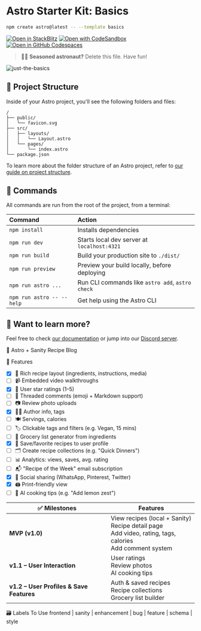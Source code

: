 # Astro Starter Kit: Basics

```sh
npm create astro@latest -- --template basics
```

[![Open in StackBlitz](https://developer.stackblitz.com/img/open_in_stackblitz.svg)](https://stackblitz.com/github/withastro/astro/tree/latest/examples/basics)
[![Open with CodeSandbox](https://assets.codesandbox.io/github/button-edit-lime.svg)](https://codesandbox.io/p/sandbox/github/withastro/astro/tree/latest/examples/basics)
[![Open in GitHub Codespaces](https://github.com/codespaces/badge.svg)](https://codespaces.new/withastro/astro?devcontainer_path=.devcontainer/basics/devcontainer.json)

> 🧑‍🚀 **Seasoned astronaut?** Delete this file. Have fun!

![just-the-basics](https://github.com/withastro/astro/assets/2244813/a0a5533c-a856-4198-8470-2d67b1d7c554)

## 🚀 Project Structure

Inside of your Astro project, you'll see the following folders and files:

```text
/
├── public/
│   └── favicon.svg
├── src/
│   ├── layouts/
│   │   └── Layout.astro
│   └── pages/
│       └── index.astro
└── package.json
```

To learn more about the folder structure of an Astro project, refer to [our guide on project structure](https://docs.astro.build/en/basics/project-structure/).

## 🧞 Commands

All commands are run from the root of the project, from a terminal:

| Command                   | Action                                           |
| :------------------------ | :----------------------------------------------- |
| `npm install`             | Installs dependencies                            |
| `npm run dev`             | Starts local dev server at `localhost:4321`      |
| `npm run build`           | Build your production site to `./dist/`          |
| `npm run preview`         | Preview your build locally, before deploying     |
| `npm run astro ...`       | Run CLI commands like `astro add`, `astro check` |
| `npm run astro -- --help` | Get help using the Astro CLI                     |

## 👀 Want to learn more?

Feel free to check [our documentation](https://docs.astro.build) or jump into our [Discord server](https://astro.build/chat).

🧁 Astro + Sanity Recipe Blog

📖 Features

- [x] 🍰 Rich recipe layout (ingredients, instructions, media)
- [ ] 📹 Embedded video walkthroughs
- [x] 🌟 User star ratings (1–5)
- [ ] 💬 Threaded comments (emoji + Markdown support)
- [ ] 📷 Review photo uploads
- [x] 🧑‍🍳 Author info, tags
- [ ] 🍽 Servings, calories
- [ ] 🏷 Clickable tags and filters (e.g. Vegan, 15 mins)
- [ ] 🧾 Grocery list generator from ingredients
- [x] 📌 Save/favorite recipes to user profile
- [ ] 🗂 Create recipe collections (e.g. "Quick Dinners")
- [ ] 📊 Analytics: views, saves, avg. rating
- [ ] 📬 "Recipe of the Week" email subscription
- [x] 🔗 Social sharing (WhatsApp, Pinterest, Twitter)
- [x] 🖨 Print-friendly view
- [ ] 🧠 AI cooking tips (e.g. "Add lemon zest")

| ✅ Milestones                            | Features                                                                                                       |
| ---------------------------------------- | -------------------------------------------------------------------------------------------------------------- |
| **MVP (v1.0)**                           | View recipes (local + Sanity)<br>Recipe detail page<br>Add video, rating, tags, calories<br>Add comment system |
| **v1.1 – User Interaction**              | User ratings<br>Review photos<br>AI cooking tips                                                               |
| **v1.2 – User Profiles & Save Features** | Auth & saved recipes<br>Recipe collections<br>Grocery list builder                                             |

🗃 Labels To Use
frontend | sanity | enhancement | bug | feature | schema | style

<!-- Project overview -->
